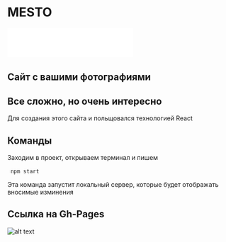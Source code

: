 # MESTO  
![alt text](./src/images/header-logo.svg "mesto-logo")    
## Сайт с вашими фотографиями
## Все сложно, но очень интересно   
Для создания этого сайта и польщовался технологией React    
## Команды    
Заходим в проект, открываем терминал и пишем
```   
 npm start    
```   
Эта команда запустит локальный сервер, которые будет отображать вносимые изминения    
## Ссылка на Gh-Pages   
[click]:https://andreysaveliev.github.io/mesto-react/

![alt text](https://reactjs.org/logo-og.png "react-logo")